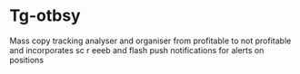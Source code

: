 # Tg-otbsy
Mass copy tracking analyser and organiser from profitable to not profitable and incorporates sc r eeeb and flash push notifications for alerts on positions 
